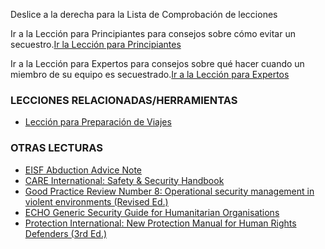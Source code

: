 [Title]: # (¿Y ahora qué?)
[Order]: # (6)

Deslice a la derecha para la Lista de Comprobación de lecciones

Ir a la Lección para Principiantes para consejos sobre cómo evitar un secuestro.[Ir la Lección para Principiantes](umbrella://lesson/kidnapping/1)

Ir a la Lección para Expertos para consejos sobre qué hacer cuando un miembro de su equipo es secuestrado.[Ir a la Lección para Expertos](umbrella://lesson/kidnapping/3)

### LECCIONES RELACIONADAS/HERRAMIENTAS

*   [Lección para Preparación de Viajes](umbrella://lesson/preparation)

### OTRAS LECTURAS

*   [EISF Abduction Advice Note](https://www.eisf.eu/wp-content/uploads/2014/09/0541-MO-2010-Advice-Note-Abduction-Kidnapping.doc)
*   [CARE International: Safety & Security Handbook](https://ngolearning.org/courses/availablecourses/CARE%20Safety%20Course/Shared%20Documents/English_CARE_International_Safety_and_Security_Handbook.pdf)
*   [Good Practice Review Number 8: Operational security management in violent environments (Revised Ed.)](www.odihpn.org/download/gpr_8_revised2pdf)
*   [ECHO Generic Security Guide for Humanitarian Organisations](http://ec.europa.eu/echo/files/evaluation/watsan2005/annex_files/ECHO/ECHO12%20-%20echo_generic_security_guide_en.doc)
*   [Protection International: New Protection Manual for Human Rights Defenders (3rd Ed.)](protectioninternational.org/publication/new-protection-manual-for-human-rights-defenders-3rd-edition/)